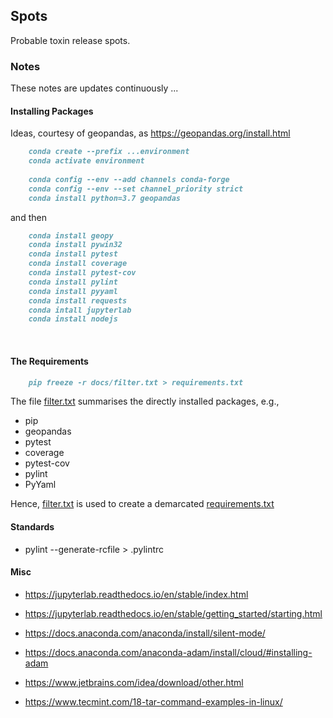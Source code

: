 ## Spots

Probable toxin release spots.

### Notes

These notes are updates continuously ...

#### Installing Packages

Ideas, courtesy of geopandas, as https://geopandas.org/install.html

```markdown
    conda create --prefix ...environment
    conda activate environment
    
    conda config --env --add channels conda-forge
    conda config --env --set channel_priority strict
    conda install python=3.7 geopandas
```
and then

```markdown
    conda install geopy
    conda install pywin32
    conda install pytest
    conda install coverage
    conda install pytest-cov
    conda install pylint
    conda install pyyaml
    conda install requests
    conda intall jupyterlab
    conda install nodejs
```

<br>

#### The Requirements

````markdown
    pip freeze -r docs/filter.txt > requirements.txt
````

The file [filter.txt](./docs/filter.txt) summarises the directly installed packages, e.g.,

* pip
* geopandas
* pytest
* coverage
* pytest-cov
* pylint
* PyYaml

Hence, [filter.txt](./docs/filter.txt) is used to create a demarcated [requirements.txt](requirements.txt)


#### Standards

* pylint --generate-rcfile > .pylintrc


#### Misc

* https://jupyterlab.readthedocs.io/en/stable/index.html
* https://jupyterlab.readthedocs.io/en/stable/getting_started/starting.html

* https://docs.anaconda.com/anaconda/install/silent-mode/
* https://docs.anaconda.com/anaconda-adam/install/cloud/#installing-adam

* https://www.jetbrains.com/idea/download/other.html

* https://www.tecmint.com/18-tar-command-examples-in-linux/
